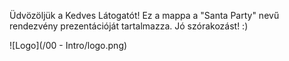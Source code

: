 Üdvözöljük a Kedves Látogatót!
Ez a mappa a "Santa Party" nevű rendezvény prezentációját tartalmazza.
Jó szórakozást! :)

![Logo](/00 - Intro/logo.png)
